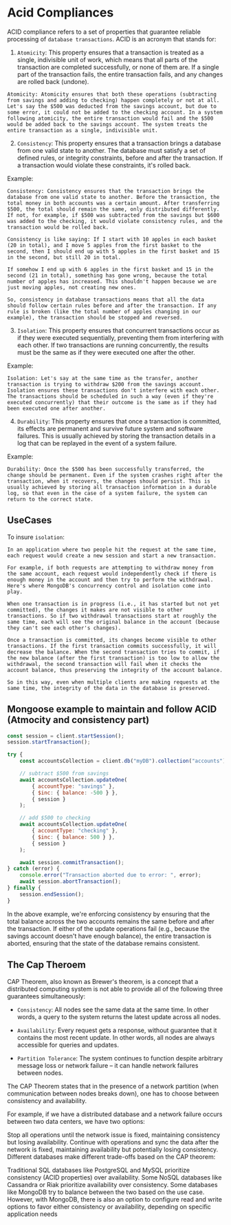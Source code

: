 # Acid Compliances

ACID compliance refers to a set of properties that guarantee reliable processing of `database transactions`. ACID is an acronym that stands for:

1. `Atomicity`: This property ensures that a transaction is treated as a single, indivisible unit of work, which means that all parts of the transaction are completed successfully, or none of them are. If a single part of the transaction fails, the entire transaction fails, and any changes are rolled back (undone).

```
Atomicity: Atomicity ensures that both these operations (subtracting from savings and adding to checking) happen completely or not at all. Let's say the $500 was deducted from the savings account, but due to some error, it could not be added to the checking account. In a system following atomicity, the entire transaction would fail and the $500 would be added back to the savings account. The system treats the entire transaction as a single, indivisible unit.
```

2. `Consistency`: This property ensures that a transaction brings a database from one valid state to another. The database must satisfy a set of defined rules, or integrity constraints, before and after the transaction. If a transaction would violate these constraints, it's rolled back.



Example: 
```
Consistency: Consistency ensures that the transaction brings the database from one valid state to another. Before the transaction, the total money in both accounts was a certain amount. After transferring $500, the total should remain the same, only distributed differently. If not, for example, if $500 was subtracted from the savings but $600 was added to the checking, it would violate consistency rules, and the transaction would be rolled back.
```

```
Consistency is like saying: If I start with 10 apples in each basket (20 in total), and I move 5 apples from the first basket to the second, then I should end up with 5 apples in the first basket and 15 in the second, but still 20 in total.

If somehow I end up with 6 apples in the first basket and 15 in the second (21 in total), something has gone wrong, because the total number of apples has increased. This shouldn't happen because we are just moving apples, not creating new ones.

So, consistency in database transactions means that all the data should follow certain rules before and after the transaction. If any rule is broken (like the total number of apples changing in our example), the transaction should be stopped and reversed.
```

3. `Isolation`: This property ensures that concurrent transactions occur as if they were executed sequentially, preventing them from interfering with each other. If two transactions are running concurrently, the results must be the same as if they were executed one after the other.

Example: 

```
Isolation: Let's say at the same time as the transfer, another transaction is trying to withdraw $200 from the savings account. Isolation ensures these transactions don't interfere with each other. The transactions should be scheduled in such a way (even if they're executed concurrently) that their outcome is the same as if they had been executed one after another.
```

4. `Durability`: This property ensures that once a transaction is committed, its effects are permanent and survive future system and software failures. This is usually achieved by storing the transaction details in a log that can be replayed in the event of a system failure.

Example: 

```
Durability: Once the $500 has been successfully transferred, the change should be permanent. Even if the system crashes right after the transaction, when it recovers, the changes should persist. This is usually achieved by storing all transaction information in a durable log, so that even in the case of a system failure, the system can return to the correct state.
```

## UseCases

To insure `isolation`:

```
In an application where two people hit the request at the same time, each request would create a new session and start a new transaction.

For example, if both requests are attempting to withdraw money from the same account, each request would independently check if there is enough money in the account and then try to perform the withdrawal. Here's where MongoDB's concurrency control and isolation come into play.

When one transaction is in progress (i.e., it has started but not yet committed), the changes it makes are not visible to other transactions. So if two withdrawal transactions start at roughly the same time, each will see the original balance in the account (because they can't see each other's changes).

Once a transaction is committed, its changes become visible to other transactions. If the first transaction commits successfully, it will decrease the balance. When the second transaction tries to commit, if the new balance (after the first transaction) is too low to allow the withdrawal, the second transaction will fail when it checks the account balance, thus preserving the integrity of the account balance.

So in this way, even when multiple clients are making requests at the same time, the integrity of the data in the database is preserved.
```

## Mongoose example to maintain and follow ACID (Atmocity and consistency part)

```js
const session = client.startSession();
session.startTransaction();

try {
    const accountsCollection = client.db("myDB").collection("accounts");

    // subtract $500 from savings
    await accountsCollection.updateOne(
        { accountType: "savings" },
        { $inc: { balance: -500 } },
        { session }
    );

    // add $500 to checking
    await accountsCollection.updateOne(
        { accountType: "checking" },
        { $inc: { balance: 500 } },
        { session }
    );

    await session.commitTransaction();
} catch (error) {
    console.error("Transaction aborted due to error: ", error);
    await session.abortTransaction();
} finally {
    session.endSession();
}
```

In the above example, we're enforcing consistency by ensuring that the total balance across the two accounts remains the same before and after the transaction. If either of the update operations fail (e.g., because the savings account doesn't have enough balance), the entire transaction is aborted, ensuring that the state of the database remains consistent.

## The Cap Theroem

CAP Theorem, also known as Brewer's theorem, is a concept that a distributed computing system is not able to provide all of the following three guarantees simultaneously:

- `Consistency`: All nodes see the same data at the same time. In other words, a query to the system returns the latest update across all nodes.

- `Availability`: Every request gets a response, without guarantee that it contains the most recent update. In other words, all nodes are always accessible for queries and updates.

- `Partition Tolerance`: The system continues to function despite arbitrary message loss or network failure – it can handle network failures between nodes.

The CAP Theorem states that in the presence of a network partition (when communication between nodes breaks down), one has to choose between consistency and availability.

For example, if we have a distributed database and a network failure occurs between two data centers, we have two options:

Stop all operations until the network issue is fixed, maintaining consistency but losing availability.
Continue with operations and sync the data after the network is fixed, maintaining availability but potentially losing consistency.
Different databases make different trade-offs based on the CAP theorem:

Traditional SQL databases like PostgreSQL and MySQL prioritize consistency (ACID properties) over availability.
Some NoSQL databases like Cassandra or Riak prioritize availability over consistency.
Some databases like MongoDB try to balance between the two based on the use case. However, with MongoDB, there is also an option to configure read and write options to favor either consistency or availability, depending on specific application needs
